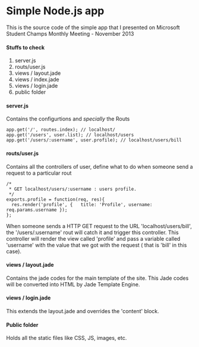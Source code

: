 Simple Node.js app
==================

This is the source code of the simple app that I presented on Microsoft Student Champs Monthly Meeting - November 2013

#### Stuffs to check
1. server.js
2. routs/user.js
3. views / layout.jade
4. views / index.jade
5. views / login.jade
6. public folder

#### server.js
Contains the configurtions and *specially* the Routs
    
    app.get('/', routes.index); // localhost/ 
    app.get('/users', user.list); // localhost/users
    app.get('/users/:username', user.profile); // localhost/users/bill
    
#### routs/user.js
Contains all the controllers of user, define  what to do when someone send a request to a particular rout

    /*
     * GET localhost/users/:username : users profile.
     */
    exports.profile = function(req, res){
      res.render('profile', {   title: 'Profile', username: req.params.username });
    };
    
When someone sends a HTTP GET request to the URL 'localhost/users/bill', the '/users/:username' rout will catch it and trigger this controller. This controller will render the view called 'profile' and pass a variable called 'username' with the value that we got with the request ( that is 'bill' in this case). 

#### views / layout.jade
Contains the jade codes for the main template of the site. This Jade codes will be converted into HTML by Jade Template Engine. 

#### views / login.jade
This extends the layout.jade and overrides  the 'content' block.

#### Public folder
Holds all the static files like CSS, JS, images, etc.


